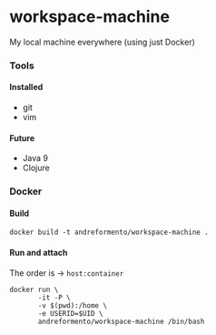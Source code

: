 # workspace-machine
My local machine everywhere (using just Docker)

### Tools

#### Installed

- git
- vim

#### Future
- Java 9
- Clojure


### Docker

#### Build

```
docker build -t andreformento/workspace-machine .
```

#### Run and attach

The order is -> `host:container`

```
docker run \
       -it -P \
       -v $(pwd):/home \
       -e USERID=$UID \
       andreformento/workspace-machine /bin/bash
```
